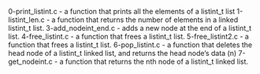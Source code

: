 0-print_listint.c -  a function that prints all the elements of a listint_t list
1-listint_len.c - a function that returns the number of elements in a linked listint_t list.
3-add_nodeint_end.c - adds a new node at the end of a listint_t list.
4-free_listint.c - a function that frees a listint_t list.
5-free_listint2.c  - a function that frees a listint_t list.
6-pop_listint.c - a function that deletes the head node of a listint_t linked list, and returns the head node’s data (n)
7-get_nodeint.c - a function that returns the nth node of a listint_t linked list.
